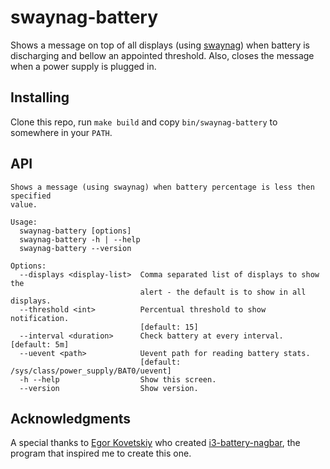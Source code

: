 # swaynag-battery

Shows a message on top of all displays (using 
[swaynag](https://github.com/swaywm/sway/tree/master/swaynag)) when battery is 
discharging and bellow an appointed threshold. Also, closes the message when a
power supply is plugged in.

## Installing

Clone this repo, run `make build` and copy `bin/swaynag-battery` to 
somewhere in your `PATH`.

## API
```
Shows a message (using swaynag) when battery percentage is less then specified
value.

Usage:
  swaynag-battery [options]
  swaynag-battery -h | --help
  swaynag-battery --version

Options:
  --displays <display-list>  Comma separated list of displays to show the
                             alert - the default is to show in all displays.
  --threshold <int>          Percentual threshold to show notification.
                             [default: 15]
  --interval <duration>      Check battery at every interval. [default: 5m]
  --uevent <path>            Uevent path for reading battery stats.
                             [default: /sys/class/power_supply/BAT0/uevent]
  -h --help                  Show this screen.
  --version                  Show version.
```

## Acknowledgments

A special thanks to [Egor Kovetskiy](https://github.com/kovetskiy) who created
[i3-battery-nagbar](https://github.com/kovetskiy/i3-battery-nagbar), the program
that inspired me to create this one.
